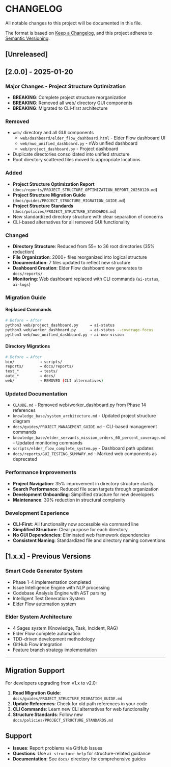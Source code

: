 # CHANGELOG

All notable changes to this project will be documented in this file.

The format is based on [Keep a Changelog](https://keepachangelog.com/en/1.0.0/),
and this project adheres to [Semantic Versioning](https://semver.org/spec/v2.0.0.html).

## [Unreleased]

## [2.0.0] - 2025-01-20

### Major Changes - Project Structure Optimization
- **BREAKING**: Complete project structure reorganization
- **BREAKING**: Removed all web/ directory GUI components
- **BREAKING**: Migrated to CLI-first architecture

### Removed
- `web/` directory and all GUI components
  - `web/dashboard/elder_flow_dashboard.html` - Elder Flow dashboard UI
  - `web/nwo_unified_dashboard.py` - nWo unified dashboard
  - `web/project_dashboard.py` - Project dashboard
- Duplicate directories consolidated into unified structure
- Root directory scattered files moved to appropriate locations

### Added
- **Project Structure Optimization Report** (`docs/reports/PROJECT_STRUCTURE_OPTIMIZATION_REPORT_20250120.md`)
- **Project Structure Migration Guide** (`docs/guides/PROJECT_STRUCTURE_MIGRATION_GUIDE.md`)
- **Project Structure Standards** (`docs/policies/PROJECT_STRUCTURE_STANDARDS.md`)
- New standardized directory structure with clear separation of concerns
- CLI-based alternatives for all removed GUI functionality

### Changed
- **Directory Structure**: Reduced from 55+ to 36 root directories (35% reduction)
- **File Organization**: 2000+ files reorganized into logical structure
- **Documentation**: 7 files updated to reflect new structure
- **Dashboard Creation**: Elder Flow dashboard now generates to `docs/reports/`
- **Monitoring**: Web dashboard replaced with CLI commands (`ai-status`, `ai-logs`)

### Migration Guide
#### Replaced Commands
```bash
# Before → After
python3 web/project_dashboard.py     → ai-status
python3 web/worker_dashboard.py      → ai-status --coverage-focus
python3 web/nwo_unified_dashboard.py → ai-nwo-vision
```

#### Directory Migrations
```bash
# Before → After
bin/           → scripts/
reports/       → docs/reports/
test_*         → tests/
auto_*         → docs/
web/           → REMOVED (CLI alternatives)
```

### Updated Documentation
- `CLAUDE.md` - Removed web/worker_dashboard.py from Phase 14 references
- `knowledge_base/system_architecture.md` - Updated project structure diagram
- `docs/guides/PROJECT_MANAGEMENT_GUIDE.md` - CLI-based management commands
- `knowledge_base/elder_servants_mission_orders_60_percent_coverage.md` - Updated monitoring commands
- `scripts/elder_flow_complete_system.py` - Dashboard path updates
- `docs/reports/GUI_TESTING_SUMMARY.md` - Marked web components as deprecated

### Performance Improvements
- **Project Navigation**: 35% improvement in directory structure clarity
- **Search Performance**: Reduced file scan targets through organization
- **Development Onboarding**: Simplified structure for new developers
- **Maintenance**: 30% reduction in structural complexity

### Development Experience
- **CLI-First**: All functionality now accessible via command line
- **Simplified Structure**: Clear purpose for each directory
- **No GUI Dependencies**: Eliminated web framework dependencies
- **Consistent Naming**: Standardized file and directory naming conventions

## [1.x.x] - Previous Versions

### Smart Code Generator System
- Phase 1-4 implementation completed
- Issue Intelligence Engine with NLP processing
- Codebase Analysis Engine with AST parsing
- Intelligent Test Generation System
- Elder Flow automation system

### Elder System Architecture
- 4 Sages system (Knowledge, Task, Incident, RAG)
- Elder Flow complete automation
- TDD-driven development methodology
- GitHub Flow integration
- Feature branch strategy implementation

---

## Migration Support

For developers upgrading from v1.x to v2.0:

1. **Read Migration Guide**: `docs/guides/PROJECT_STRUCTURE_MIGRATION_GUIDE.md`
2. **Update References**: Check for old path references in your code
3. **CLI Commands**: Learn new CLI alternatives for web functionality
4. **Structure Standards**: Follow new `docs/policies/PROJECT_STRUCTURE_STANDARDS.md`

## Support

- **Issues**: Report problems via GitHub Issues
- **Questions**: Use `ai-structure-help` for structure-related guidance
- **Documentation**: See `docs/` directory for comprehensive guides